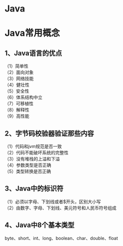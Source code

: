 # Java<br>
# Java常用概念<br>
## 1、Java语言的优点<br>
   （1）简单性<br>
   （2）面向对象<br>
   （3）网络技能<br>
   （4）健壮性<br>
   （5）安全性<br>
   （6）体系结构中立<br>
   （7）可移植性<br>
   （8）解释性<br>
   （9）高性能<br>
## 2、字节码校验器验证那些内容<br>
   （1）代码和jvm规范是否一致<br>
   （2）代码不能破坏系统的完整性<br>
   （3）没有堆栈的上溢和下溢<br>
   （4）参数类型是否正确<br>
   （5）类型转换是否正确<br>
## 3、Java中的标识符<br>
   （1）必须以字母、下划线或者$开头，区别大小写<br>
   （2）由数字、字母、下划线、美元符号和人民币符号组成<br>
## 4、Java中8个基本类型<br>
   byte、short、int、long、boolean、char、double、float<br>



